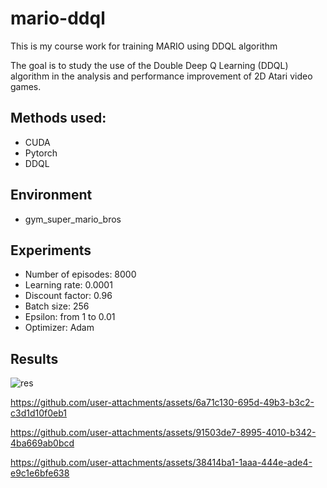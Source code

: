 # mario-ddql
This is my course work for training MARIO using DDQL algorithm

The goal is to study the use of the Double Deep Q Learning (DDQL) algorithm in the analysis and performance improvement of 2D Atari video games.
## Methods used:
- CUDA
- Pytorch
- DDQL
## Environment
- gym_super_mario_bros
## Experiments
- Number of episodes: 8000
- Learning rate: 0.0001
- Discount factor: 0.96
- Batch size: 256
- Epsilon: from 1 to 0.01
- Optimizer: Adam
## Results
![res](https://github.com/user-attachments/assets/9a52b92a-2ab3-4d29-81c9-4cb2f3fb2ced)


https://github.com/user-attachments/assets/6a71c130-695d-49b3-b3c2-c3d1d10f0eb1


https://github.com/user-attachments/assets/91503de7-8995-4010-b342-4ba669ab0bcd



https://github.com/user-attachments/assets/38414ba1-1aaa-444e-ade4-e9c1e6bfe638






